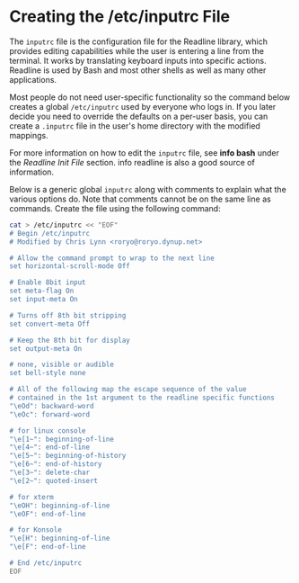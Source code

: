 # Creating the /etc/inputrc File

The `inputrc` file is the configuration file for the Readline library, which provides editing capabilities while the user is entering a line from the terminal. It works by translating keyboard inputs into specific actions. Readline is used by Bash and most other shells as well as many other applications.

Most people do not need user-specific functionality so the command below creates a global `/etc/inputrc` used by everyone who logs in. If you later decide you need to override the defaults on a per-user basis, you can create a `.inputrc` file in the user's home directory with the modified mappings.

For more information on how to edit the `inputrc` file, see **info bash** under the _Readline Init File_ section. info readline is also a good source of information.

Below is a generic global `inputrc` along with comments to explain what the various options do. Note that comments cannot be on the same line as commands. Create the file using the following command:

```sh
cat > /etc/inputrc << "EOF"
# Begin /etc/inputrc
# Modified by Chris Lynn <roryo@roryo.dynup.net>

# Allow the command prompt to wrap to the next line
set horizontal-scroll-mode Off

# Enable 8bit input
set meta-flag On
set input-meta On

# Turns off 8th bit stripping
set convert-meta Off

# Keep the 8th bit for display
set output-meta On

# none, visible or audible
set bell-style none

# All of the following map the escape sequence of the value
# contained in the 1st argument to the readline specific functions
"\eOd": backward-word
"\eOc": forward-word

# for linux console
"\e[1~": beginning-of-line
"\e[4~": end-of-line
"\e[5~": beginning-of-history
"\e[6~": end-of-history
"\e[3~": delete-char
"\e[2~": quoted-insert

# for xterm
"\eOH": beginning-of-line
"\eOF": end-of-line

# for Konsole
"\e[H": beginning-of-line
"\e[F": end-of-line

# End /etc/inputrc
EOF
```
